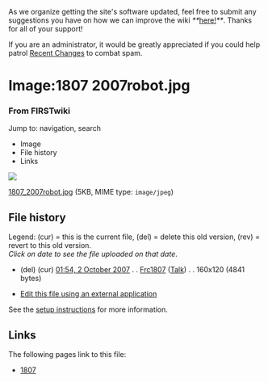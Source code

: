 As we organize getting the site's software updated, feel free to submit any
suggestions you have on how we can improve the wiki
_**_[here!](/index.php/User:Hallry/Suggestions "User:Hallry/Suggestions"
)_**_. Thanks for all of your support!

If you are an administrator, it would be greatly appreciated if you could help
patrol [Recent Changes](/index.php/Special:Recentchanges
"Special:Recentchanges" ) to combat spam.

# Image:1807 2007robot.jpg

### From FIRSTwiki

Jump to: navigation, search

  * Image
  * File history
  * Links

![](/media/f/fd/1807_2007robot.jpg)

[1807_2007robot.jpg](/media/f/fd/1807_2007robot.jpg "1807 2007robot.jpg" )
(5KB, MIME type: `image/jpeg`)

## File history

Legend: (cur) = this is the current file, (del) = delete this old version,
(rev) = revert to this old version.  
_Click on date to see the file uploaded on that date_.

  * (del) (cur) [01:54, 2 October 2007](/media/f/fd/1807_2007robot.jpg "/media/f/fd/1807 2007robot.jpg" ) . . [Frc1807](/index.php?title=User:Frc1807&action=edit "User:Frc1807" ) ([Talk](/index.php/User_talk:Frc1807 "User talk:Frc1807" )) . . 160x120 (4841 bytes)
  

  * [Edit this file using an external application](/index.php?title=Image:1807_2007robot.jpg&action=edit&externaledit=true&mode=file "Image:1807 2007robot.jpg" )

See the [setup
instructions](http://meta.wikimedia.org/wiki/Help:External_editors
"http://meta.wikimedia.org/wiki/Help:External_editors" ) for more information.

## Links

The following pages link to this file:

  * [1807](/index.php/1807 "1807" )

